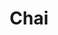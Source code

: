 ---
git: https://github.com/chaijs/chai
guide: https://github.com/chaijs/chaijs.github.io/tree/master/img
logohandle: chaijs
sort: chai
title: Chai
website: https://www.chaijs.com/
---